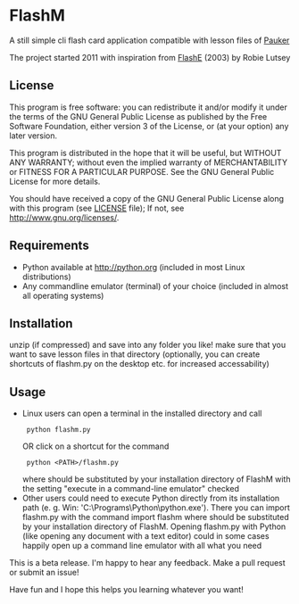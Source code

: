 # FlashM

A still simple cli flash card application 
compatible with lesson files of [Pauker](http://pauker.sourceforge.net)

The project started 2011 with inspiration from
[FlashE](https://sourceforge.net/projects/flashe/)
(2003) by Robie Lutsey

## License

This program is free software: you can redistribute it and/or
modify it under the terms of the GNU General Public License
as published by the Free Software Foundation, either version 3
of the License, or (at your option) any later version.

This program is distributed in the hope that it will be useful,
but WITHOUT ANY WARRANTY; without even the implied warranty of
MERCHANTABILITY or FITNESS FOR A PARTICULAR PURPOSE.  See the
GNU General Public License for more details.

You should have received a copy of the GNU General Public License
along with this program (see [LICENSE](LICENSE) file);
If not, see <http://www.gnu.org/licenses/>.

## Requirements

* Python available at http://python.org (included in most Linux 
  distributions)
* Any commandline emulator (terminal) of your choice (included in
  almost all operating systems)

## Installation

unzip (if compressed) and save into any folder you like!
make sure that you want to save lesson files in that directory
(optionally, you can create shortcuts of flashm.py 
on the desktop etc. for increased accessability)

## Usage

* Linux users can open a terminal in the installed directory and call
   ```
    python flashm.py
   ```
  OR click on a shortcut for the command
   ```
    python <PATH>/flashm.py
   ```
  where <PATH> should be substituted by your installation directory of 
  FlashM with the setting "execute in a command-line emulator" checked
* Other users could need to execute Python directly from its 
  installation path (e. g. Win: 'C:\Programs\Python\python.exe'). There
  you can import flashm.py with the command
    import <PATH>flashm
  where <PATH> should be substituted by your installation directory of 
  FlashM. Opening flashm.py with Python (like opening any document with
  a text editor) could in some cases happily open up a command line
  emulator with all what you need


This is a beta release.
I'm happy to hear any feedback. Make a pull request or submit an issue!

Have fun and I hope this helps you learning whatever you want!
